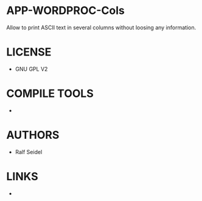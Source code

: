 # APP-WORDPROC-Cols
Allow to print ASCII text in several columns without loosing any information. 

LICENSE
===============
* GNU GPL V2

COMPILE TOOLS
===============
* 
 
AUTHORS
===============
* Ralf Seidel

LINKS
===============
* 
